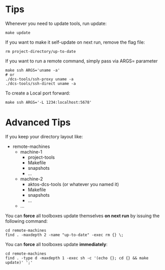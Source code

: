 # Tips

Whenever you need to update tools, run update:

	make update

If you want to make it self-update on next run, remove the flag file:

	rm project-directory/up-to-date

If you want to run a remote command, simply pass via ARGS= parameter

    make ssh ARGS='uname -a'
    # or
    ./dcs-tools/ssh-proxy uname -a
    ./dcs-tools/ssh-direct uname -a

To create a Local port forward:

	make ssh ARGS='-L 1234:localhost:5678'


# Advanced Tips

If you keep your directory layout like:

+ remote-machines
  + machine-1
    + project-tools
    + Makefile
    + snapshots
    + ...
  + machine-2
    + aktos-dcs-tools (or whatever you named it)
    + Makefile
    + snapshots
    + ...
  + ...

You can **force** all toolboxes update themselves **on next run** by issuing the following command:

```
cd remote-machines
find . -maxdepth 2 -name "up-to-date" -exec rm {} \;
```

You can **force** all toolboxes update **immediately**:

```
cd remote-machines
find . -type d -maxdepth 1 -exec sh -c '(echo {}; cd {} && make update)' ';'
```
